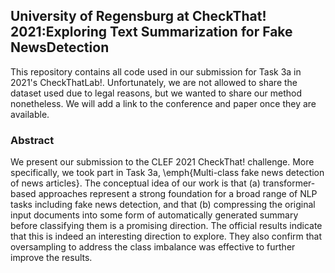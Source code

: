 ## University of Regensburg at CheckThat! 2021:Exploring Text Summarization for Fake NewsDetection

This repository contains all code used in our submission for Task 3a in 2021's CheckThatLab!. Unfortunately, we are not allowed to share the dataset used due to legal reasons, but we wanted to share our method nonetheless. We will add a link to the conference and paper once they are available.

### Abstract
We present our submission to the CLEF 2021 CheckThat! challenge. More specifically, we took part in Task 3a, \emph{Multi-class fake news detection of news articles}. The conceptual idea of our work is that (a) transformer-based approaches represent a strong foundation for a broad range of NLP tasks including fake news detection, and that (b) compressing the original input documents into some form of automatically generated summary before classifying them is a promising direction. The official results indicate that this is indeed an interesting direction to explore. They also confirm that oversampling to address the class imbalance was effective to further improve the results.
